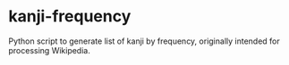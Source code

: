 # kanji-frequency
Python script to generate list of kanji by frequency, originally intended for processing Wikipedia.
